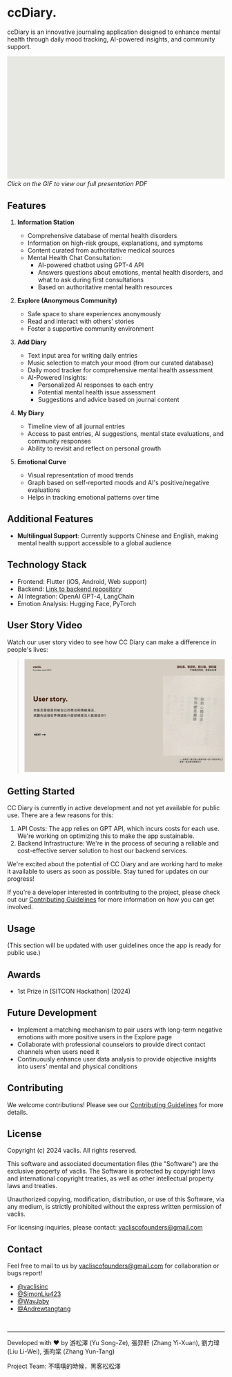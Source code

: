 # ccDiary.

ccDiary is an innovative journaling application designed to enhance mental health through daily mood tracking, AI-powered insights, and community support.

[![CC Diary Intro](https://raw.githubusercontent.com/SimonLiu423/cc_diary/ec4694b2518ead544a0f982be761f6c4276f51dd/presentation/ccDiary_intro.gif)](https://github.com/SimonLiu423/cc_diary/blob/61104e21db6f5a4cf7f9cfe8a971b073cdf62ecd/presentation/ccDiary.pdf)
*Click on the GIF to view our full presentation PDF*

## Features

1. **Information Station**
   - Comprehensive database of mental health disorders
   - Information on high-risk groups, explanations, and symptoms
   - Content curated from authoritative medical sources
   - Mental Health Chat Consultation:
     - AI-powered chatbot using GPT-4 API
     - Answers questions about emotions, mental health disorders, and what to ask during first consultations
     - Based on authoritative mental health resources

2. **Explore (Anonymous Community)**
   - Safe space to share experiences anonymously
   - Read and interact with others' stories
   - Foster a supportive community environment

3. **Add Diary**
   - Text input area for writing daily entries
   - Music selection to match your mood (from our curated database)
   - Daily mood tracker for comprehensive mental health assessment
   - AI-Powered Insights:
     - Personalized AI responses to each entry
     - Potential mental health issue assessment
     - Suggestions and advice based on journal content

4. **My Diary**
   - Timeline view of all journal entries
   - Access to past entries, AI suggestions, mental state evaluations, and community responses
   - Ability to revisit and reflect on personal growth

5. **Emotional Curve**
   - Visual representation of mood trends
   - Graph based on self-reported moods and AI's positive/negative evaluations
   - Helps in tracking emotional patterns over time

## Additional Features

- **Multilingual Support**: Currently supports Chinese and English, making mental health support accessible to a global audience

## Technology Stack

- Frontend: Flutter (iOS, Android, Web support)
- Backend: [Link to backend repository](https://github.com/Andrewtangtang/CCdiary-backend)
- AI Integration: OpenAI GPT-4, LangChain
- Emotion Analysis: Hugging Face, PyTorch

## User Story Video

Watch our user story video to see how CC Diary can make a difference in people's lives:

> [![CC Diary User Story](https://raw.githubusercontent.com/SimonLiu423/cc_diary/84030d4f39d50c8c18220fc63f916ca8559be5fa/presentation/img/ccDiary-0002.jpg)](https://www.youtube.com/watch?v=5liPXXo4A1I)

## Getting Started

CC Diary is currently in active development and not yet available for public use. There are a few reasons for this:

1. API Costs: The app relies on GPT API, which incurs costs for each use. We're working on optimizing this to make the app sustainable.
2. Backend Infrastructure: We're in the process of securing a reliable and cost-effective server solution to host our backend services.

We're excited about the potential of CC Diary and are working hard to make it available to users as soon as possible. Stay tuned for updates on our progress!

If you're a developer interested in contributing to the project, please check out our [Contributing Guidelines](CONTRIBUTING.md) for more information on how you can get involved.

## Usage

(This section will be updated with user guidelines once the app is ready for public use.)

## Awards

- 1st Prize in [SITCON Hackathon] (2024)

## Future Development

- Implement a matching mechanism to pair users with long-term negative emotions with more positive users in the Explore page
- Collaborate with professional counselors to provide direct contact channels when users need it
- Continuously enhance user data analysis to provide objective insights into users' mental and physical conditions

## Contributing

We welcome contributions! Please see our [Contributing Guidelines](CONTRIBUTING.md) for more details.

## License

Copyright (c) 2024 vaclis. All rights reserved.

This software and associated documentation files (the "Software") are the exclusive property of vaclis. The Software is protected by copyright laws and international copyright treaties, as well as other intellectual property laws and treaties.

Unauthorized copying, modification, distribution, or use of this Software, via any medium, is strictly prohibited without the express written permission of vaclis.

For licensing inquiries, please contact: vacliscofounders@gmail.com

## Contact

Feel free to mail to us by vacliscofounders@gmail.com for collaboration or bugs report!

- [@vaclisinc](https://www.github.com/vaclisinc)
- [@SimonLiu423](https://www.github.com/SimonLiu423)
- [@WavJaby](https://www.github.com/WavJaby)
- [@Andrewtangtang](https://www.github.com/Andrewtangtang) 

<br>

---


Developed with ❤️ by 游松澤 (Yu Song-Ze), 張羿軒 (Zhang Yi-Xuan), 劉力瑋 (Liu Li-Wei), 張昀棠 (Zhang Yun-Tang)

Project Team: 不嘻嘻的時候，黑客松松澤